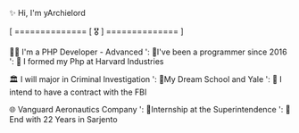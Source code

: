 ✨ Hi, I'm yArchielord 

[ ============== [ 🎖️ ] ============== ]

👨‍💻 I'm a PHP Developer - Advanced 
': 🌠I've been a programmer since 2016
': 🌠 I formed my Php at Harvard Industries 

🏛️ I will major in Criminal Investigation
': 🌠My Dream School and Yale 
': 🌠 I intend to have a contract with the FBI

🌐 Vanguard Aeronautics Company 
': 🗽Internship at the Superintendence
': 🗽 End with 22 Years in Sarjento  
